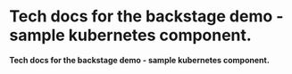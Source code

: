 # Tech docs for the backstage demo - sample kubernetes component. 



**Tech docs for the backstage demo - sample kubernetes component.** 